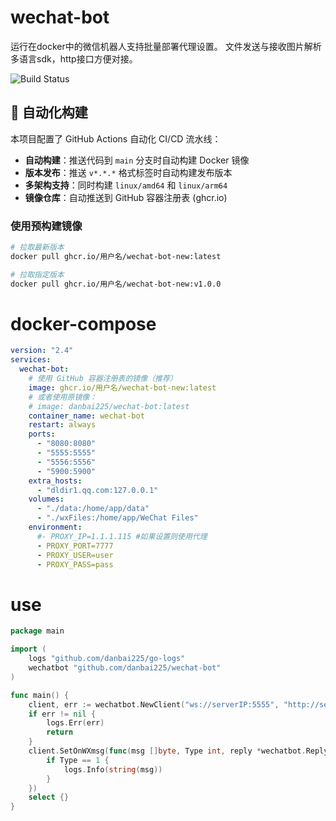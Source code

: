 # wechat-bot

运行在docker中的微信机器人支持批量部署代理设置。
文件发送与接收图片解析多语言sdk，http接口方便对接。

![Build Status](https://github.com/用户名/wechat-bot-new/actions/workflows/build-docker-image.yml/badge.svg)

## 🚀 自动化构建

本项目配置了 GitHub Actions 自动化 CI/CD 流水线：

- **自动构建**：推送代码到 `main` 分支时自动构建 Docker 镜像
- **版本发布**：推送 `v*.*.*` 格式标签时自动构建发布版本
- **多架构支持**：同时构建 `linux/amd64` 和 `linux/arm64`
- **镜像仓库**：自动推送到 GitHub 容器注册表 (ghcr.io)

### 使用预构建镜像

```bash
# 拉取最新版本
docker pull ghcr.io/用户名/wechat-bot-new:latest

# 拉取指定版本
docker pull ghcr.io/用户名/wechat-bot-new:v1.0.0
```

# docker-compose
```yaml
version: "2.4"
services:
  wechat-bot:
    # 使用 GitHub 容器注册表的镜像（推荐）
    image: ghcr.io/用户名/wechat-bot-new:latest
    # 或者使用原镜像：
    # image: danbai225/wechat-bot:latest
    container_name: wechat-bot
    restart: always
    ports:
      - "8080:8080"
      - "5555:5555"
      - "5556:5556"
      - "5900:5900"
    extra_hosts:
      - "dldir1.qq.com:127.0.0.1"
    volumes:
      - "./data:/home/app/data"
      - "./wxFiles:/home/app/WeChat Files"
    environment:
      #- PROXY_IP=1.1.1.115 #如果设置则使用代理
      - PROXY_PORT=7777
      - PROXY_USER=user
      - PROXY_PASS=pass
```

# use

```go
package main

import (
	logs "github.com/danbai225/go-logs"
	wechatbot "github.com/danbai225/wechat-bot"
)

func main() {
	client, err := wechatbot.NewClient("ws://serverIP:5555", "http://serverIP:5556")
	if err != nil {
		logs.Err(err)
		return
	}
	client.SetOnWXmsg(func(msg []byte, Type int, reply *wechatbot.Reply) {
		if Type == 1 {
			logs.Info(string(msg))
		}
	})
	select {}
}

```